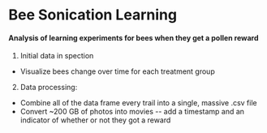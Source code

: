# Bee Sonication Learning
#### Analysis of learning experiments for bees when they get a pollen reward


1. Initial data in spection
  * Visualize bees change over time for each treatment group



2. Data processing:
  * Combine all of the data frame every trail into a single, massive .csv file
  * Convert ~200 GB of photos into movies -- add a timestamp and an indicator of whether or not they got a reward
